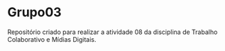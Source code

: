 # Grupo03
Repositório criado para realizar a atividade 08 da disciplina de Trabalho Colaborativo e Mídias Digitais.
